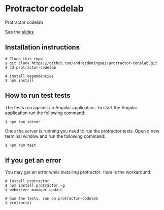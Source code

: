 # Protractor codelab

Protractor codelab

See the [slides](https://docs.google.com/presentation/d/1yBp6C6cLPU0QRa5e2-0UMvii-RV4nRasSsR6boCwEr4/edit?usp=sharing)

## Installation instructions

```shell
# Clone this repo
$ git clone https://github.com/andresdominguez/protractor-codelab.git
$ cd protractor-codelab

# Install dependencies
$ npm install
```

## How to run test tests

The tests run against an Angular application. To start the Angular application
run the following command:

```shell
$ npm run server
```

Once the server is running you need to run the protractor tests. Open a new
terminal window and run the following command:

```shell
$ npm run test
```

## If you get an error

You may get an error while installing protractor. Here is the workaround:

```shell
# Install protractor
$ npm install protractor -g
$ webdriver-manager update

# Run the tests, run on protractor-codelab
$ protractor
```
